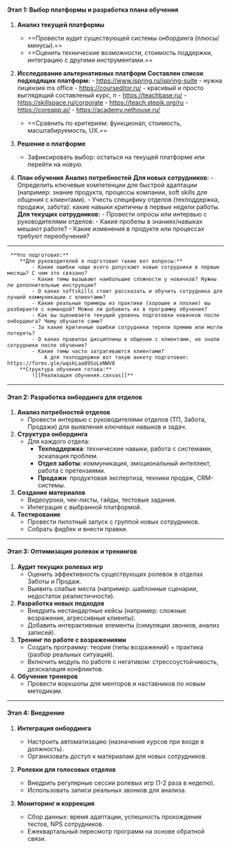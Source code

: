 #### **Этап 1: Выбор платформы и разработка плана обучения**

1. **Анализ текущей платформы**
    - ==Провести аудит существующей системы онбординга (плюсы/минусы).==
    - ==Оценить технические возможности, стоимость поддержки, интеграцию с другими инструментами.==
        
2. **Исследование альтернативных платформ**
	    **Составлен список подходящих платформ:**
		    - https://www.ispring.ru/ispring-suite - нужна лицензия ms office
		    - https://courseditor.ru/ - красивый и просто выглядящий составленый курс, п
		    - https://teachbase.ru/
		    - https://skillspace.ru/corporate
		    - https://teach.stepik.org/ru
		    - https://coreapp.ai/
		    - https://academy.nethouse.ru/
    - ==Сравнить по критериям: функционал, стоимость, масштабируемость, UX.==
3. **Решение о платформе**
    - Зафиксировать выбор: остаться на текущей платформе или перейти на новую.
    
4. **План обучения**
	**Анализ потребностей**
		**Для новых сотрудников:**
			- Определить ключевые компетенции для быстрой адаптации (например: знание продукта, процессы компании, soft skills для общения с клиентами).
			- Учесть специфику отделов (техподдержка, продажи, забота): какие навыки критичны в первые недели работы.
		**Для текущих сотрудников:**
			- Провести опросы или интервью с руководителями отделов:
			- Какие пробелы в знаниях/навыках мешают работе?
			- Какие изменения в продукте или процессах требуют переобучения?
---
	 **Что подготовил:**
		**Для руководителей я подготовил такие вот вопросы:**
			- Какие ошибки чаще всего допускают новые сотрудники в первые месяцы? С чем это связано?
			- Какие темы вызывают наибольшие сложности у новичков? Нужны ли дополнительные инструкции?
			- О каких softskills стоит рассказать и обучить сотрудника для лучшей коммуникации с клиентами?
			- Какие реальные примеры из практики (хорошие и плохие) вы разбираете с командой? Можно ли добавить их в программу обучения?
			- Как вы оцениваете текущий уровень подготовки новичков после онбординга? Чему обучаете сами?
			- За какие критичные ошибки сотрудники теряли премию или могли потерять?
			- О каких правилах дисциплины в общении с клиентами, не знали сотрудники после обучения?
			- Какие темы часто затрагиваются клиентами?
				А для техподдержки вот такую анкету подготовил: https://forms.gle/wqskLaa89SoLeNWV8
		**Структура обучения готова:** 
			![[Реализация обучения.canvas]]**
		
---
#### **Этап 2: Разработка онбординга для отделов**

1. **Анализ потребностей отделов**
    - Провести интервью с руководителями отделов (ТП, Забота, Продажи) для выявления ключевых навыков и задач.
2. **Структура онбординга**
    - Для каждого отдела:
        - **Техподдержка**: технические навыки, работа с системами, эскалация проблем.
        - **Отдел заботы**: коммуникация, эмоциональный интеллект, работа с претензиями.
        - **Продажи**: продуктовая экспертиза, техники продаж, CRM-системы.
3. **Создание материалов**
    - Видеоуроки, чек-листы, гайды, тестовые задания.
    - Интеграция с выбранной платформой.
4. **Тестирование**
    - Провести пилотный запуск с группой новых сотрудников.
    - Собрать фидбек и внести правки.
---

#### **Этап 3: Оптимизация ролевок и тренингов**

1. **Аудит текущих ролевых игр**
    - Оценить эффективность существующих ролевок в отделах Заботы и Продаж.
    - Выявить слабые места (например: шаблонные сценарии, недостаток реалистичности).
2. **Разработка новых подходов**
    - Внедрить нестандартные кейсы (например: сложные возражения, агрессивные клиенты).
    - Добавить интерактивные элементы (симуляции звонков, анализ записей).
3. **Тренинг по работе с возражениями**
    - Создать программу: теория (типы возражений) + практика (разбор реальных ситуаций).
    - Включить модуль по работе с негативом: стрессоустойчивость, деэскалация конфликтов.
4. **Обучение тренеров**
    - Провести воркшопы для менторов и наставников по новым методикам.

---

#### **Этап 4: Внедрение**

1. **Интеграция онбординга**
    - Настроить автоматизацию (назначение курсов при входе в должность).
    - Организовать доступ к материалам для новых сотрудников.
        
2. **Ролевки для голосовых отделов**
    - Внедрить регулярные сессии ролевых игр (1-2 раза в неделю).
    - Использовать записи реальных звонков для анализа.
        
3. **Мониторинг и коррекция**
    - Сбор данных: время адаптации, успешность прохождения тестов, NPS сотрудников.
    - Ежеквартальный пересмотр программ на основе обратной связи.